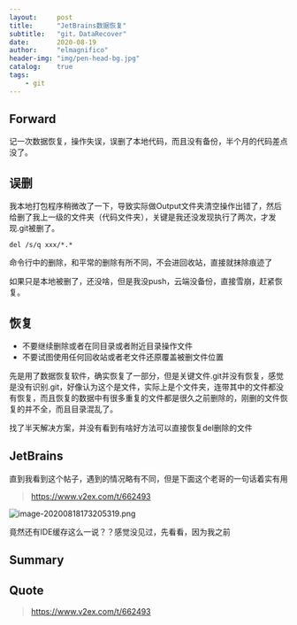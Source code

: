```yaml
---
layout:     post
title:      "JetBrains数据恢复"
subtitle:   "git，DataRecover"
date:       2020-08-19
author:     "elmagnifico"
header-img: "img/pen-head-bg.jpg"
catalog:    true
tags:
    - git
---
```


## Forward

记一次数据恢复，操作失误，误删了本地代码，而且没有备份，半个月的代码差点没了。



## 误删

我本地打包程序稍微改了一下，导致实际做Output文件夹清空操作出错了，然后给删了我上一级的文件夹（代码文件夹），关键是我还没发现执行了两次，才发现.git被删了。

```
del /s/q xxx/*.*
```

命令行中的删除，和平常的删除有所不同，不会进回收站，直接就抹除痕迹了

如果只是本地被删了，还没啥，但是我没push，云端没备份，直接雪崩，赶紧恢复。



## 恢复

- 不要继续删除或者在同目录或者附近目录操作文件
- 不要试图使用任何回收站或者老文件还原覆盖被删文件位置

先是用了数据恢复软件，确实恢复了一部分，但是关键文件.git并没有恢复，感觉是没有识别.git，好像认为这个是文件，实际上是个文件夹，连带其中的文件都没有恢复，而且恢复的数据中有很多重复的文件都是很久之前删除的，刚删的文件恢复的并不全，而且目录混乱了。

找了半天解决方案，并没有看到有啥好方法可以直接恢复del删除的文件



## JetBrains

直到我看到这个帖子，遇到的情况略有不同，但是下面这个老哥的一句话着实有用

> https://www.v2ex.com/t/662493

![image-20200818173205319.png](https://i.loli.net/2020/08/18/9ZLfFlx1Po6InCK.png)

竟然还有IDE缓存这么一说？？感觉没见过，先看看，因为我之前

## Summary



## Quote

> https://www.v2ex.com/t/662493

